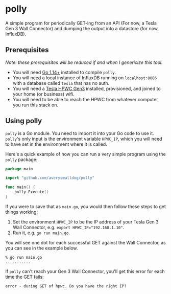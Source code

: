# polly
A simple program for periodically GET-ing from an API (For now, a Tesla Gen 3 Wall Connector) and dumping the output into a datastore (for now, InfluxDB).

## Prerequisites

_Note: these prerequisites will be reduced if and when I genericize this tool._

- You will need [Go 1.14+](https://golang.org/dl/) installed to compile `polly`.
- You will need a local instance of InfluxDB running on `localhost:8086` with a database called `tesla` that has no auth.
- You will need a [Tesla HPWC Gen3](https://shop.tesla.com/product/wall-connector) installed, provisioned, and joined to your home (or business) wifi.
- You will need to be able to reach the HPWC from whatever computer you run this stack on.

## Using polly

`polly` is a Go module. You need to import it into your Go code to use it. `polly`'s only input is the environment variable `HPWC_IP`, which you will need to have set in the environment where it is called.

Here's a quick example of how you can run a very simple program using the `polly` package:

```go
package main

import "github.com/averysmalldog/polly"

func main() {
	polly.Execute()
}
```

If you were to save that as `main.go`, you would then follow these steps to get things working:

1. Set the environment `HPWC_IP` to be the IP address of your Tesla Gen 3 Wall Connector, e.g. `export HPWC_IP="192.168.1.10"`.
2. Run it, e.g. `go run main.go`.

You will see one dot for each successful GET against the Wall Connector, as you can see in the example below.

```shell
% go run main.go
...........
```

If `polly` can't reach your Gen 3 Wall Connector, you'll get this error for each time the GET fails:

```shell
error - during GET of hpwc. Do you have the right IP?
```

